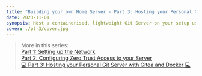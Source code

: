 ```yaml
---
title: "Building your own Home Server - Part 3: Hosting your Personal Git Server with Gitea and Docker"
date: 2023-11-01
synopsis: Host a containerised, lightweight Git Server on your setup using Gitea, MySQL, and Docker, complete with SSL and HTTPS security.
cover: ./pt-3/cover.jpg
---
```


> More in this series:<br>[Part 1: Setting up the Network](/home-server/pt-1-setting-up-the-network.md)<br>[Part 2: Configuring Zero Trust Access to your Server](/home-server/pt-2-configuring-zero-trust-access.md)<br>[💻 Part 3: Hosting your Personal Git Server with Gitea and Docker 💻](/home-server/pt-3-hosting-a-personal-git-server.md)
